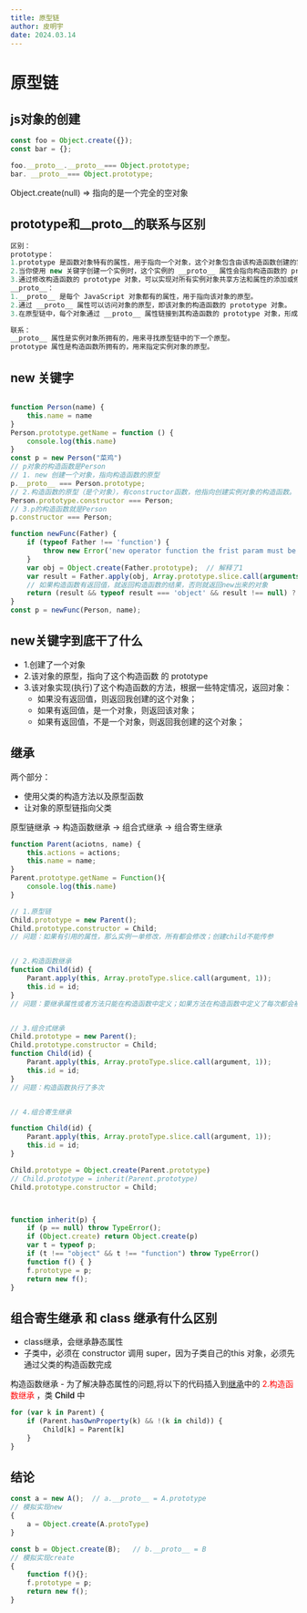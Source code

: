 ```yaml
---
title: 原型链
author: 皮明宇
date: 2024.03.14
---
```

# 原型链

## js对象的创建
```js
const foo = Object.create({});
const bar = {};

foo.__proto__.__proto__=== Object.prototype;
bar. __proto__=== Object.prototype;

```
Object.create(null)   =>  指向的是一个完全的空对象

## prototype和__proto__的联系与区别
```js
区别：
prototype：
1.prototype 是函数对象特有的属性，用于指向一个对象，这个对象包含由该构造函数创建的实例对象的共享属性和方法。
2.当你使用 new 关键字创建一个实例时，这个实例的 __proto__ 属性会指向构造函数的 prototype 对象。
3.通过修改构造函数的 prototype 对象，可以实现对所有实例对象共享方法和属性的添加或修改。
__proto__：
1.__proto__ 是每个 JavaScript 对象都有的属性，用于指向该对象的原型。
2.通过 __proto__ 属性可以访问对象的原型，即该对象的构造函数的 prototype 对象。
3.在原型链中，每个对象通过 __proto__ 属性链接到其构造函数的 prototype 对象，形成了原型链。

联系：
__proto__ 属性是实例对象所拥有的，用来寻找原型链中的下一个原型。
prototype 属性是构造函数所拥有的，用来指定实例对象的原型。
```

## new 关键字
```js

function Person(name) {
    this.name = name
}
Person.prototype.getName = function () {
    console.log(this.name)
} 
const p = new Person("菜鸡")
// p对象的构造函数是Person
// 1. new 创建一个对象，指向构造函数的原型
p.__proto__ === Person.prototype;
// 2.构造函数的原型（是个对象），有constructor函数，他指向创建实例对象的构造函数。
Person.prototype.constructor === Person;
// 3.p的构造函数就是Person
p.constructor === Person;

function newFunc(Father) {
    if (typeof Father !== 'function') {
        throw new Error('new operator function the frist param must be a function');
    }
    var obj = Object.create(Father.prototype);  // 解释了1
    var result = Father.apply(obj, Array.prototype.slice.call(arguments, 1));  // 构造函数返回的对象
    // 如果构造函数有返回值，就返回构造函数的结果，否则就返回new出来的对象
    return (result && typeof result === 'object' && result !== null) ? result : obj;
}
const p = newFunc(Person, name);

```

## new关键字到底干了什么

- 1.创建了一个对象
- 2.该对象的原型，指向了这个构造函数 的 prototype
- 3.该对象实现(执行)了这个构造函数的方法，根据一些特定情况，返回对象：
    - 如果没有返回值，则返回我创建的这个对象；
    - 如果有返回值，是一个对象，则返回该对象；
    - 如果有返回值，不是一个对象，则返回我创建的这个对象；

## 继承
两个部分：
- 使用父类的构造方法以及原型函数
- 让对象的原型链指向父类

原型链继承 -> 构造函数继承 -> 组合式继承 -> 组合寄生继承

```js
function Parent(aciotns, name) {
    this.actions = actions;
    this.name = name;
}
Parent.prototype.getName = Function(){
    console.log(this.name)
}

// 1.原型链
Child.prototype = new Parent();
Child.prototype.constructor = Child;
// 问题：如果有引用的属性，那么实例一单修改，所有都会修改；创建child不能传参


// 2.构造函数继承
function Child(id) {
    Parant.apply(this, Array.protoType.slice.call(argument, 1));
    this.id = id;
}
// 问题：要继承属性或者方法只能在构造函数中定义；如果方法在构造函数中定义了每次都会被创建


// 3.组合式继承
Child.prototype = new Parent();
Child.prototype.constructor = Child;
function Child(id) {
    Parant.apply(this, Array.protoType.slice.call(argument, 1));
    this.id = id;
}
// 问题：构造函数执行了多次


// 4.组合寄生继承

function Child(id) {
    Parant.apply(this, Array.protoType.slice.call(argument, 1));
    this.id = id;
}

Child.prototype = Object.create(Parent.prototype)
// Child.prototype = inherit(Parent.prototype)
Child.prototype.constructor = Child;



function inherit(p) {
    if (p == null) throw TypeError();
    if (Object.create) return Object.create(p)
    var t = typeof p;
    if (t !== "object" && t !== "function") throw TypeError()
    function f() { }
    f.prototype = p;
    return new f();
}
```

## 组合寄生继承 和 class 继承有什么区别

- class继承，会继承静态属性
- 子类中，必须在 constructor 调用 super，因为子类自己的this 对象，必须先通过父类的构造函数完成


构造函数继承 - 为了解决静态属性的问题,将以下的代码插入到[继承](#继承)中的 <span style="color:red">2.构造函数继承</span> ，类 <span style="font-weight:600">Child</span> 中 
```js
for (var k in Parent) {
    if (Parent.hasOwnProperty(k) && !(k in child)) {
        Child[k] = Parent[k]
    }
}
```


## 结论

```js
const a = new A();  // a.__proto__ = A.prototype
// 模拟实现new
{
    a = Object.create(A.protoType)
}

const b = Object.create(B);   // b.__proto__ = B
// 模拟实现create
{
    function f(){};
    f.prototype = p;
    return new f();
}
```